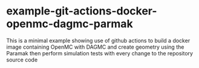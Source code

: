 # example-git-actions-docker-openmc-dagmc-parmak
This is a minimal example showing use of github actions to build a docker image containing OpenMC with DAGMC and create geometry using the Paramak then perform simulation tests with every change to the repository source code 
